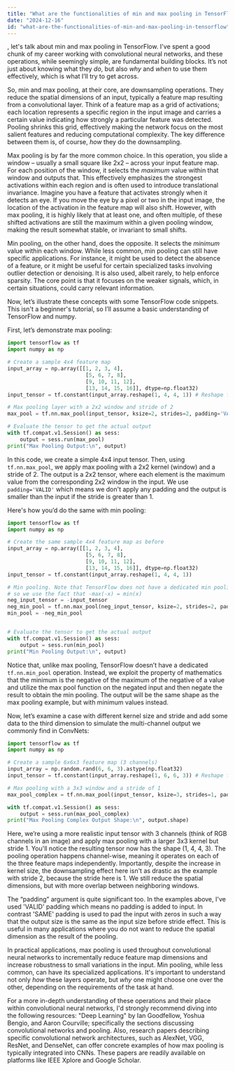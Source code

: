 ```yaml
---
title: "What are the functionalities of min and max pooling in TensorFlow?"
date: "2024-12-16"
id: "what-are-the-functionalities-of-min-and-max-pooling-in-tensorflow"
---
```


, let's talk about min and max pooling in TensorFlow. I've spent a good chunk of my career working with convolutional neural networks, and these operations, while seemingly simple, are fundamental building blocks. It’s not just about knowing what they *do*, but also *why* and *when* to use them effectively, which is what I’ll try to get across.

So, min and max pooling, at their core, are downsampling operations. They reduce the spatial dimensions of an input, typically a feature map resulting from a convolutional layer. Think of a feature map as a grid of activations; each location represents a specific region in the input image and carries a certain value indicating how strongly a particular feature was detected. Pooling shrinks this grid, effectively making the network focus on the most salient features and reducing computational complexity. The key difference between them is, of course, *how* they do the downsampling.

Max pooling is by far the more common choice. In this operation, you slide a window – usually a small square like 2x2 – across your input feature map. For each position of the window, it selects the *maximum* value within that window and outputs that. This effectively emphasizes the strongest activations within each region and is often used to introduce translational invariance. Imagine you have a feature that activates strongly when it detects an eye. If you move the eye by a pixel or two in the input image, the location of the activation in the feature map will also shift. However, with max pooling, it is highly likely that at least one, and often multiple, of these shifted activations are still the maximum within a given pooling window, making the result somewhat stable, or invariant to small shifts.

Min pooling, on the other hand, does the opposite. It selects the *minimum* value within each window. While less common, min pooling can still have specific applications. For instance, it might be used to detect the absence of a feature, or it might be useful for certain specialized tasks involving outlier detection or denoising. It is also used, albeit rarely, to help enforce sparsity. The core point is that it focuses on the weaker signals, which, in certain situations, could carry relevant information.

Now, let’s illustrate these concepts with some TensorFlow code snippets. This isn't a beginner's tutorial, so I’ll assume a basic understanding of TensorFlow and numpy.

First, let’s demonstrate max pooling:

```python
import tensorflow as tf
import numpy as np

# Create a sample 4x4 feature map
input_array = np.array([[1, 2, 3, 4],
                         [5, 6, 7, 8],
                         [9, 10, 11, 12],
                         [13, 14, 15, 16]], dtype=np.float32)
input_tensor = tf.constant(input_array.reshape(1, 4, 4, 1)) # Reshape for TensorFlow

# Max pooling layer with a 2x2 window and stride of 2
max_pool = tf.nn.max_pool(input_tensor, ksize=2, strides=2, padding='VALID')

# Evaluate the tensor to get the actual output
with tf.compat.v1.Session() as sess:
    output = sess.run(max_pool)
print("Max Pooling Output:\n", output)
```

In this code, we create a simple 4x4 input tensor. Then, using `tf.nn.max_pool`, we apply max pooling with a 2x2 kernel (window) and a stride of 2. The output is a 2x2 tensor, where each element is the maximum value from the corresponding 2x2 window in the input. We use `padding='VALID'` which means we don't apply any padding and the output is smaller than the input if the stride is greater than 1.

Here's how you’d do the same with min pooling:

```python
import tensorflow as tf
import numpy as np

# Create the same sample 4x4 feature map as before
input_array = np.array([[1, 2, 3, 4],
                         [5, 6, 7, 8],
                         [9, 10, 11, 12],
                         [13, 14, 15, 16]], dtype=np.float32)
input_tensor = tf.constant(input_array.reshape(1, 4, 4, 1))

# Min pooling. Note that TensorFlow does not have a dedicated min pooling op
# so we use the fact that -max(-x) = min(x)
neg_input_tensor = -input_tensor
neg_min_pool = tf.nn.max_pool(neg_input_tensor, ksize=2, strides=2, padding='VALID')
min_pool = -neg_min_pool


# Evaluate the tensor to get the actual output
with tf.compat.v1.Session() as sess:
    output = sess.run(min_pool)
print("Min Pooling Output:\n", output)
```

Notice that, unlike max pooling, TensorFlow doesn’t have a dedicated `tf.nn.min_pool` operation. Instead, we exploit the property of mathematics that the minimum is the negative of the maximum of the negative of a value and utilize the max pool function on the negated input and then negate the result to obtain the min pooling. The output will be the same shape as the max pooling example, but with minimum values instead.

Now, let’s examine a case with different kernel size and stride and add some data to the third dimension to simulate the multi-channel output we commonly find in ConvNets:

```python
import tensorflow as tf
import numpy as np

# Create a sample 6x6x3 feature map (3 channels)
input_array = np.random.rand(6, 6, 3).astype(np.float32)
input_tensor = tf.constant(input_array.reshape(1, 6, 6, 3)) # Reshape for TensorFlow

# Max pooling with a 3x3 window and a stride of 1
max_pool_complex = tf.nn.max_pool(input_tensor, ksize=3, strides=1, padding='VALID')

with tf.compat.v1.Session() as sess:
    output = sess.run(max_pool_complex)
print("Max Pooling Complex Output Shape:\n", output.shape)
```

Here, we’re using a more realistic input tensor with 3 channels (think of RGB channels in an image) and apply max pooling with a larger 3x3 kernel but stride 1. You'll notice the resulting tensor now has the shape (1, 4, 4, 3). The pooling operation happens channel-wise, meaning it operates on each of the three feature maps independently. Importantly, despite the increase in kernel size, the downsampling effect here isn't as drastic as the example with stride 2, because the stride here is 1. We still reduce the spatial dimensions, but with more overlap between neighboring windows.

The “padding” argument is quite significant too. In the examples above, I've used 'VALID' padding which means no padding is added to input. In contrast 'SAME' padding is used to pad the input with zeros in such a way that the output size is the same as the input size before stride effect. This is useful in many applications where you do not want to reduce the spatial dimension as the result of the pooling.

In practical applications, max pooling is used throughout convolutional neural networks to incrementally reduce feature map dimensions and increase robustness to small variations in the input. Min pooling, while less common, can have its specialized applications. It's important to understand not only *how* these layers operate, but *why* one might choose one over the other, depending on the requirements of the task at hand.

For a more in-depth understanding of these operations and their place within convolutional neural networks, I'd strongly recommend diving into the following resources: "Deep Learning" by Ian Goodfellow, Yoshua Bengio, and Aaron Courville; specifically the sections discussing convolutional networks and pooling. Also, research papers describing specific convolutional network architectures, such as AlexNet, VGG, ResNet, and DenseNet, can offer concrete examples of how max pooling is typically integrated into CNNs. These papers are readily available on platforms like IEEE Xplore and Google Scholar.
